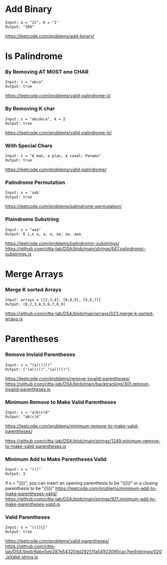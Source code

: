 # Add Binary 
```
Input: a = "11", b = "1"
Output: "100"
```
https://leetcode.com/problems/add-binary/




# Is Palindrome 
### By Removing AT MOST one CHAR
```
Input: s = "abca"
Output: true
```
https://leetcode.com/problems/valid-palindrome-ii/

### By Removing K char
```
Input: s = "abcdeca", k = 2
Output: true
```
https://leetcode.com/problems/valid-palindrome-iii/

### With Special Chars 
```
Input: s = "A man, a plan, a canal: Panama"
Output: true
```
https://leetcode.com/problems/valid-palindrome/

### Palindrome Permutation
```
Input: s = 'aab'
Output: true
```
https://leetcode.com/problems/palindrome-permutation/

### Plaindrome Substring 
```
Input: s = "aaa"
Output: 6 i,e a, a, a, aa, aa, aaa
```
https://leetcode.com/problems/palindromic-substrings/
https://github.com/citta-lab/DSA/blob/main/strings/647.palindromic-substrings.js 



# Merge Arrays 
### Merge K sorted Arrays
```
Input: arrays = [[2,3,4], [0,8,9], [5,6,7]]
Output: [0,2,3,4,5,6,7,8,9]
```
https://github.com/citta-lab/DSA/blob/main/arrays/023.merge-k-sorted-arrays.js




# Parentheses
### Remove Invlaid Parentheses
```
Input: s = "(a)())()"
Output: ["(a())()","(a)()()"]
```
https://leetcode.com/problems/remove-invalid-parentheses/  
https://github.com/citta-lab/DSA/blob/main/backtracking/301.remove-invalid-parentheses.js 


### Minimum Remove to Make Valid Parentheses
```
Input: s = "a)b(c)d"
Output: "ab(c)d"
```
https://leetcode.com/problems/minimum-remove-to-make-valid-parentheses/  

https://github.com/citta-lab/DSA/blob/main/strings/1249.minimum-remove-to-make-valid-parentheses.js


### Minimum Add to Make Parentheses Valid
```
Input: s = "((("
Output: 3
```
if s = "()))", you can insert an opening parenthesis to be "(()))" or a closing parenthesis to be "())))"
https://leetcode.com/problems/minimum-add-to-make-parentheses-valid/   
https://github.com/citta-lab/DSA/blob/main/strings/921.minimum-add-to-make-parentheses-valid.js


### Valid Parentheses
```
Input: s = "()[]{}"
Output: true
```
https://leetcode.com/problems/valid-parentheses/     
https://github.com/citta-lab/DSA/blob/6abe5eb287e54320dd29251fa54923090cac7ee9/strings/020.isValid-string.js

